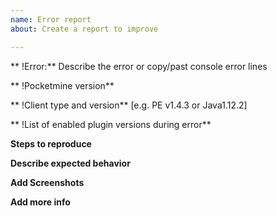 ```yaml
---
name: Error report
about: Create a report to improve

---
```


** !Error:**
Describe the error or copy/past console error lines

** !Pocketmine version**

** !Client type and version**
[e.g. PE v1.4.3 or Java1.12.2]

** !List of enabled plugin versions during error**


**Steps to reproduce**

**Describe expected behavior**

**Add Screenshots**

**Add more info**
